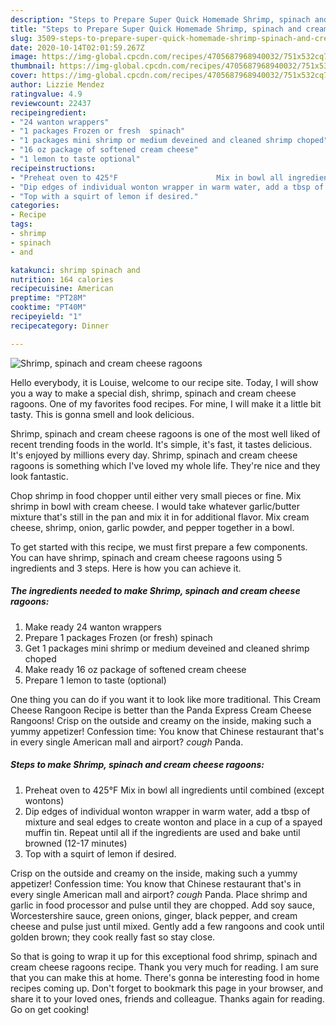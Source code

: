 ```yaml
---
description: "Steps to Prepare Super Quick Homemade Shrimp, spinach and cream cheese ragoons"
title: "Steps to Prepare Super Quick Homemade Shrimp, spinach and cream cheese ragoons"
slug: 3509-steps-to-prepare-super-quick-homemade-shrimp-spinach-and-cream-cheese-ragoons
date: 2020-10-14T02:01:59.267Z
image: https://img-global.cpcdn.com/recipes/4705687968940032/751x532cq70/shrimp-spinach-and-cream-cheese-ragoons-recipe-main-photo.jpg
thumbnail: https://img-global.cpcdn.com/recipes/4705687968940032/751x532cq70/shrimp-spinach-and-cream-cheese-ragoons-recipe-main-photo.jpg
cover: https://img-global.cpcdn.com/recipes/4705687968940032/751x532cq70/shrimp-spinach-and-cream-cheese-ragoons-recipe-main-photo.jpg
author: Lizzie Mendez
ratingvalue: 4.9
reviewcount: 22437
recipeingredient:
- "24 wanton wrappers"
- "1 packages Frozen or fresh  spinach"
- "1 packages mini shrimp or medium deveined and cleaned shrimp choped"
- "16 oz package of softened cream cheese"
- "1 lemon to taste optional"
recipeinstructions:
- "Preheat oven to 425°F                      Mix in bowl all ingredients until combined (except wontons)"
- "Dip edges of individual wonton wrapper in warm water, add a tbsp of mixture and seal edges to create wonton and place in a cup of a spayed muffin tin. Repeat until all if the ingredients are used and bake until browned (12-17 minutes)"
- "Top with a squirt of lemon if desired."
categories:
- Recipe
tags:
- shrimp
- spinach
- and

katakunci: shrimp spinach and 
nutrition: 164 calories
recipecuisine: American
preptime: "PT28M"
cooktime: "PT40M"
recipeyield: "1"
recipecategory: Dinner

---
```



![Shrimp, spinach and cream cheese ragoons](https://img-global.cpcdn.com/recipes/4705687968940032/751x532cq70/shrimp-spinach-and-cream-cheese-ragoons-recipe-main-photo.jpg)

Hello everybody, it is Louise, welcome to our recipe site. Today, I will show you a way to make a special dish, shrimp, spinach and cream cheese ragoons. One of my favorites food recipes. For mine, I will make it a little bit tasty. This is gonna smell and look delicious.

Shrimp, spinach and cream cheese ragoons is one of the most well liked of recent trending foods in the world. It's simple, it's fast, it tastes delicious. It's enjoyed by millions every day. Shrimp, spinach and cream cheese ragoons is something which I've loved my whole life. They're nice and they look fantastic.

Chop shrimp in food chopper until either very small pieces or fine. Mix shrimp in bowl with cream cheese. I would take whatever garlic/butter mixture that&#39;s still in the pan and mix it in for additional flavor. Mix cream cheese, shrimp, onion, garlic powder, and pepper together in a bowl.


To get started with this recipe, we must first prepare a few components. You can have shrimp, spinach and cream cheese ragoons using 5 ingredients and 3 steps. Here is how you can achieve it.

<!--inarticleads1-->

##### The ingredients needed to make Shrimp, spinach and cream cheese ragoons:

1. Make ready 24 wanton wrappers
1. Prepare 1 packages Frozen (or fresh)  spinach
1. Get 1 packages mini shrimp or medium deveined and cleaned shrimp choped
1. Make ready 16 oz package of softened cream cheese
1. Prepare 1 lemon to taste (optional)


One thing you can do if you want it to look like more traditional. This Cream Cheese Rangoon Recipe is better than the Panda Express Cream Cheese Rangoons! Crisp on the outside and creamy on the inside, making such a yummy appetizer! Confession time: You know that Chinese restaurant that&#39;s in every single American mall and airport? *cough* Panda. 

<!--inarticleads2-->

##### Steps to make Shrimp, spinach and cream cheese ragoons:

1. Preheat oven to 425°F                      Mix in bowl all ingredients until combined (except wontons)
1. Dip edges of individual wonton wrapper in warm water, add a tbsp of mixture and seal edges to create wonton and place in a cup of a spayed muffin tin. Repeat until all if the ingredients are used and bake until browned (12-17 minutes)
1. Top with a squirt of lemon if desired.


Crisp on the outside and creamy on the inside, making such a yummy appetizer! Confession time: You know that Chinese restaurant that&#39;s in every single American mall and airport? *cough* Panda. Place shrimp and garlic in food processor and pulse until they are chopped. Add soy sauce, Worcestershire sauce, green onions, ginger, black pepper, and cream cheese and pulse just until mixed. Gently add a few rangoons and cook until golden brown; they cook really fast so stay close. 

So that is going to wrap it up for this exceptional food shrimp, spinach and cream cheese ragoons recipe. Thank you very much for reading. I am sure that you can make this at home. There's gonna be interesting food in home recipes coming up. Don't forget to bookmark this page in your browser, and share it to your loved ones, friends and colleague. Thanks again for reading. Go on get cooking!
